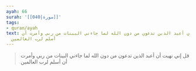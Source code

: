 ```yaml
---
ayah: 66
surah: '[[040|سورة]]'
tags:
- quran/ayah
text: قل إني نهيت أن أعبد الذين تدعون من دون الله لما جاءني البينات من ربي وأمرت أن
  أسلم لرب العالمين
---
```

> قل إني نهيت أن أعبد الذين تدعون من دون الله لما جاءني البينات من ربي وأمرت أن أسلم لرب العالمين
